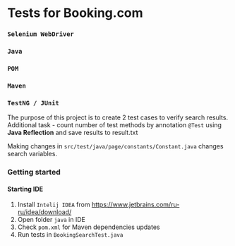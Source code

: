 # Tests for Booking.com
###  `Selenium WebDriver` <br/>
###  `Java` <br/>
###  `POM` <br/>
###   `Maven` <br/>
###    `TestNG / JUnit` <br/>

The purpose of this project is to create 2 test cases to verify search results. <br/>
Additional task - count number of test methods by annotation `@Test` using **Java Reflection** and save results to result.txt <br/>


Making changes in `src/test/java/page/constants/Constant.java` changes search variables. 

### Getting started


#### Starting IDE
1. Install `Intelij IDEA` from https://www.jetbrains.com/ru-ru/idea/download/
2. Open folder `java` in IDE
3. Check `pom.xml` for Maven dependencies updates
4. Run tests in `BookingSearchTest.java`